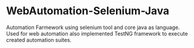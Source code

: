 # WebAutomation-Selenium-Java
Automation Farmework using selenium tool and core java as language. Used for web automation also implemented TestNG framework to execute created automation suites.

